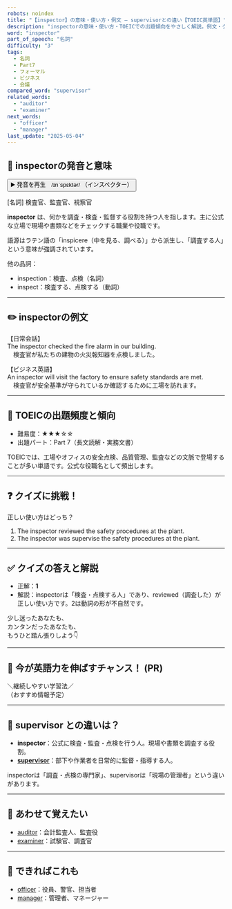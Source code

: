 ```yaml
---
robots: noindex
title: "【inspector】の意味・使い方・例文 ― supervisorとの違い【TOEIC英単語】"
description: "inspectorの意味・使い方・TOEICでの出題傾向をやさしく解説。例文・クイズ付きでsupervisorとの違いもわかりやすく学べます。"
word: "inspector"
part_of_speech: "名詞"
difficulty: "3"
tags:
  - 名詞
  - Part7
  - フォーマル
  - ビジネス
  - 会議
compared_word: "supervisor"
related_words:
  - "auditor"
  - "examiner"
next_words:
  - "officer"
  - "manager"
last_update: "2025-05-04"
---
```


## 🔰 inspectorの発音と意味

<button class="play-audio" onclick="playTTS('inspector')">
  <span class="play-audio-main">
    ▶️ 発音を再生　/ɪnˈspɛktər/
  </span>
  <span class="play-audio-sub">
    （インスペクター）
  </span>
</button>

[名詞] 検査官、監査官、視察官

**inspector** は、何かを調査・検査・監督する役割を持つ人を指します。主に公式な立場で現場や書類などをチェックする職業や役職です。

語源はラテン語の「inspicere（中を見る、調べる）」から派生し、「調査する人」という意味が強調されています。

他の品詞：  
- inspection：検査、点検（名詞）
- inspect：検査する、点検する（動詞）

---

## ✏️ inspectorの例文

【日常会話】  
The inspector checked the fire alarm in our building.  
　検査官が私たちの建物の火災報知器を点検しました。

【ビジネス英語】  
An inspector will visit the factory to ensure safety standards are met.  
　検査官が安全基準が守られているか確認するために工場を訪れます。

---

## 🎯 TOEICの出題頻度と傾向

- 難易度：★★★☆☆
- 出題パート：Part 7（長文読解・実務文書）

TOEICでは、工場やオフィスの安全点検、品質管理、監査などの文脈で登場することが多い単語です。公式な役職名として頻出します。

---

## ❓ クイズに挑戦！

正しい使い方はどっち？

1. The inspector reviewed the safety procedures at the plant.  
2. The inspector was supervise the safety procedures at the plant.

---

## ✅ クイズの答えと解説

- 正解：**1**
- 解説：inspectorは「検査・点検する人」であり、reviewed（調査した）が正しい使い方です。2は動詞の形が不自然です。

少し迷ったあなたも、  
カンタンだったあなたも、  
もうひと踏ん張りしよう👇️

---

## 🚀 今が英語力を伸ばすチャンス！ (PR)

<div class="info-center">
＼継続しやすい学習法／<br>  
（おすすめ情報予定）
</div>

---

## 🤔  supervisor との違いは？

- **inspector**：公式に検査・監査・点検を行う人。現場や書類を調査する役割。
- **[supervisor](/word/supervisor)**：部下や作業者を日常的に監督・指導する人。

inspectorは「調査・点検の専門家」、supervisorは「現場の管理者」という違いがあります。

---

## 🧩 あわせて覚えたい

- [auditor](/word/auditor)：会計監査人、監査役
- [examiner](/word/examiner)：試験官、調査官

---

## 📖 できればこれも

- [officer](/word/officer)：役員、警官、担当者
- [manager](/word/manager)：管理者、マネージャー

<!-- cvid: aid04_bid09 -->
